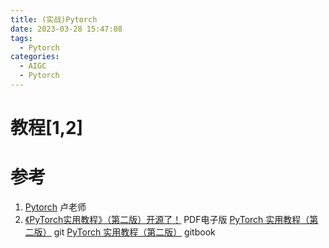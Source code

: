 ```yaml
---
title: (实战)Pytorch
date: 2023-03-28 15:47:08
tags:
  - Pytorch
categories: 
  - AIGC
  - Pytorch  
---
```


<p></p>
<!-- more -->

# 教程[1,2]



# 参考
1. [Pytorch](https://github.com/www6v/AIGC/tree/master/framework/pytorch)  卢老师
2. [《PyTorch实用教程》（第二版）开源了！](https://mp.weixin.qq.com/s/qrSLPcc9Pmyc2cWOYgQ1Jw)  PDF电子版
   [PyTorch 实用教程（第二版）](https://github.com/www6v/PyTorch-Tutorial-2nd) git
   [PyTorch 实用教程（第二版）](https://tingsongyu.github.io/PyTorch-Tutorial-2nd/)  gitbook